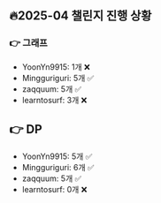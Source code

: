 ## 🔥2025-04 챌린지 진행 상황
### 👉 그래프
- YoonYn9915: 1개 ❌
- Mingguriguri: 5개 ✅
- zaqquum: 5개 ✅
- learntosurf: 3개 ❌


## 👉 DP
- YoonYn9915: 5개 ✅
- Mingguriguri: 6개 ✅
- zaqquum: 5개 ✅
- learntosurf: 0개 ❌

